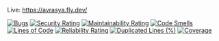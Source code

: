 Live: https://avrasya.fly.dev/

  [![Bugs](https://sonarcloud.io/api/project_badges/measure?project=ThinkThread_avrasya-website&metric=bugs)](https://sonarcloud.io/summary/new_code?id=ThinkThread_avrasya-website)
  [![Security Rating](https://sonarcloud.io/api/project_badges/measure?project=ThinkThread_avrasya-website&metric=security_rating)](https://sonarcloud.io/summary/new_code?id=ThinkThread_avrasya-website)
  [![Maintainability Rating](https://sonarcloud.io/api/project_badges/measure?project=ThinkThread_avrasya-website&metric=sqale_rating)](https://sonarcloud.io/summary/new_code?id=ThinkThread_avrasya-website)
  [![Code Smells](https://sonarcloud.io/api/project_badges/measure?project=ThinkThread_avrasya-website&metric=code_smells)](https://sonarcloud.io/summary/new_code?id=ThinkThread_avrasya-website)
  [![Lines of Code](https://sonarcloud.io/api/project_badges/measure?project=ThinkThread_avrasya-website&metric=ncloc)](https://sonarcloud.io/summary/new_code?id=ThinkThread_avrasya-website)
  [![Reliability Rating](https://sonarcloud.io/api/project_badges/measure?project=ThinkThread_avrasya-website&metric=reliability_rating)](https://sonarcloud.io/summary/new_code?id=ThinkThread_avrasya-website)
  [![Duplicated Lines (%)](https://sonarcloud.io/api/project_badges/measure?project=ThinkThread_avrasya-website&metric=duplicated_lines_density)](https://sonarcloud.io/summary/new_code?id=ThinkThread_avrasya-website)
  [![Coverage](https://sonarcloud.io/api/project_badges/measure?project=ThinkThread_avrasya-website&metric=coverage)](https://sonarcloud.io/summary/new_code?id=ThinkThread_avrasya-website)